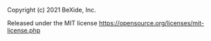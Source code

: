 Copyright (c) 2021 BeXide, Inc.

Released under the MIT license
https://opensource.org/licenses/mit-license.php

